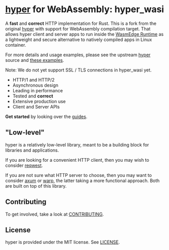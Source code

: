 # [hyper](https://hyper.rs) for WebAssembly: hyper_wasi

A **fast** and **correct** HTTP implementation for Rust. 
This is a fork from the original [hyper](https://github.com/hyperium/hyper) with support for WebAssembly compilation target.
That allows hyper client and server apps to run inside the [WasmEdge Runtime](https://github.com/WasmEdge/WasmEdge#readme) as a lightweight and secure alternative to natively compiled apps in Linux container.

For more details and usage examples, please see the upstream [hyper](https://github.com/hyperium/hyper) source and [these examples](https://github.com/WasmEdge/wasmedge_hyper_demo).

Note: We do not yet support SSL / TLS connections in hyper_wasi yet.


- HTTP/1 and HTTP/2
- Asynchronous design
- Leading in performance
- Tested and **correct**
- Extensive production use
- Client and Server APIs

**Get started** by looking over the [guides](https://hyper.rs/guides/1/).

## "Low-level"

hyper is a relatively low-level library, meant to be a building block for
libraries and applications.

If you are looking for a convenient HTTP client, then you may wish to consider
[reqwest](https://github.com/seanmonstar/reqwest).

If you are not sure what HTTP server to choose, then you may want to consider
[axum](https://github.com/tokio-rs/axum) or
[warp](https://github.com/seanmonstar/warp), the latter taking a more functional
approach. Both are built on top of this library.

## Contributing

To get involved, take a look at [CONTRIBUTING](CONTRIBUTING.md).

## License

hyper is provided under the MIT license. See [LICENSE](LICENSE).

